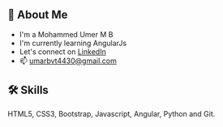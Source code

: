 ## 🚀 About Me
- I'm a Mohammed Umer M B
- I'm currently learning AngularJs
- Let's connect on [LinkedIn](https://www.linkedin.com/in/umarmb/)
- 📫 umarbvt4430@gmail.com

## 🛠 Skills
HTML5, CSS3, Bootstrap, Javascript, Angular, Python and Git.


